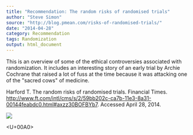 ```yaml
---
title: "Recommendation: The random risks of randomised trials"
author: "Steve Simon"
source: "http://blog.pmean.com/risks-of-randomised-trials/"
date: "2014-04-28"
category: Recommendation
tags: Randomization
output: html_document
---
```


This is an overview of some of the ethical controversies associated with
randomization. It includes an interesting story of an early trial by
Archie Cochrane that raised a lot of fuss at the time because it was
attacking one of the "sacred cows" of medicine.

<!---More--->

Harford T. The random risks of randomised trials. Financial Times.
<http://www.ft.com/intl/cms/s/2/59bb202c-ca7b-11e3-8a31-00144feabdc0.html#axzz30BOFBYb7>.
Accessed April 28, 2014.

![](http://www.pmean.com/images/images/14/risks-of-randomised-trials01.png)



<U+00A0>


